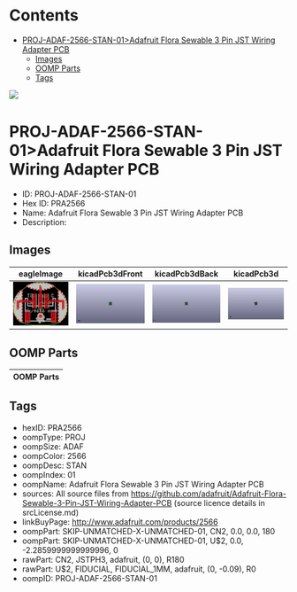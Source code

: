 



Contents
========

* [PROJ-ADAF-2566-STAN-01>Adafruit Flora Sewable 3 Pin JST Wiring Adapter PCB](#proj-adaf-2566-stan-01adafruit-flora-sewable-3-pin-jst-wiring-adapter-pcb)
	* [Images](#images)
	* [OOMP Parts](#oomp-parts)
	* [Tags](#tags)
  
![][im]
# PROJ-ADAF-2566-STAN-01>Adafruit Flora Sewable 3 Pin JST Wiring Adapter PCB

- ID: PROJ-ADAF-2566-STAN-01
- Hex ID: PRA2566
- Name: Adafruit Flora Sewable 3 Pin JST Wiring Adapter PCB
- Description: 

## Images
  
  

|eagleImage|kicadPcb3dFront|kicadPcb3dBack|kicadPcb3d|
| :---: | :---: | :---: | :---: |
|[![eagleImage](eagleImage_140.png)](eagleImage_600.png)|[![kicadPcb3dFront](kicadPcb3dFront_140.png)](kicadPcb3dFront_600.png)|[![kicadPcb3dBack](kicadPcb3dBack_140.png)](kicadPcb3dBack_600.png)|[![kicadPcb3d](kicadPcb3d_140.png)](kicadPcb3d_600.png)|

## OOMP Parts
  

|OOMP Parts|
| :---: |

## Tags

- hexID: PRA2566
- oompType: PROJ
- oompSize: ADAF
- oompColor: 2566
- oompDesc: STAN
- oompIndex: 01
- oompName: Adafruit Flora Sewable 3 Pin JST Wiring Adapter PCB
- sources: All source files from https://github.com/adafruit/Adafruit-Flora-Sewable-3-Pin-JST-Wiring-Adapter-PCB (source licence details in srcLicense.md)
- linkBuyPage: http://www.adafruit.com/products/2566
- oompPart: SKIP-UNMATCHED-X-UNMATCHED-01, CN2, 0.0, 0.0, 180
- oompPart: SKIP-UNMATCHED-X-UNMATCHED-01, U$2, 0.0, -2.2859999999999996, 0
- rawPart: CN2, JSTPH3, adafruit, (0, 0), R180
- rawPart: U$2, FIDUCIAL, FIDUCIAL_1MM, adafruit, (0, -0.09), R0
- oompID: PROJ-ADAF-2566-STAN-01



[im]: kicadPcb3d_450.png
